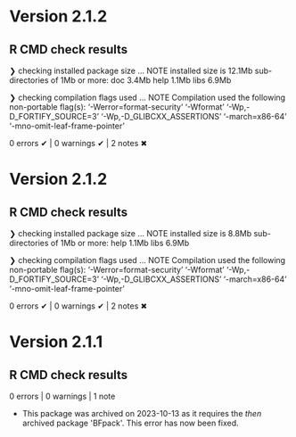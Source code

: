 # Version 2.1.2
## R CMD check results

❯ checking installed package size ... NOTE
    installed size is 12.1Mb
    sub-directories of 1Mb or more:
      doc    3.4Mb
      help   1.1Mb
      libs   6.9Mb

❯ checking compilation flags used ... NOTE
  Compilation used the following non-portable flag(s):
    ‘-Werror=format-security’ ‘-Wformat’ ‘-Wp,-D_FORTIFY_SOURCE=3’
    ‘-Wp,-D_GLIBCXX_ASSERTIONS’ ‘-march=x86-64’
    ‘-mno-omit-leaf-frame-pointer’

0 errors ✔ | 0 warnings ✔ | 2 notes ✖


# Version 2.1.2
## R CMD check results

❯ checking installed package size ... NOTE
    installed size is  8.8Mb
    sub-directories of 1Mb or more:
      help   1.1Mb
      libs   6.9Mb

❯ checking compilation flags used ... NOTE
  Compilation used the following non-portable flag(s):
    ‘-Werror=format-security’ ‘-Wformat’ ‘-Wp,-D_FORTIFY_SOURCE=3’
    ‘-Wp,-D_GLIBCXX_ASSERTIONS’ ‘-march=x86-64’
    ‘-mno-omit-leaf-frame-pointer’

0 errors ✔ | 0 warnings ✔ | 2 notes ✖

# Version 2.1.1
## R CMD check results

0 errors | 0 warnings | 1 note

* This package was archived on 2023-10-13 as it requires the _then_ archived package 'BFpack'.
  This error has now been fixed. 
